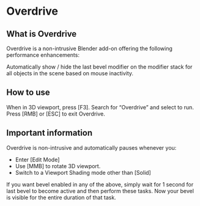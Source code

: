 # Overdrive

## What is Overdrive ##
Overdrive is a non-intrusive Blender add-on offering the following performance enhancements:

Automatically show / hide the last bevel modifier on the modifier stack for all objects in the scene based on mouse inactivity.

## How to use ##
When in 3D viewport, press [F3].  Search for “Overdrive” and select to run.
Press [RMB] or [ESC] to exit Overdrive.

## Important information ##
Overdrive is non-intrusive and automatically pauses whenever you:
* Enter [Edit Mode]
* Use [MMB] to rotate 3D viewport.
* Switch to a Viewport Shading mode other than [Solid]

If you want bevel enabled in any of the above, simply wait for 1 second for last bevel to become active and then perform these tasks.
Now your bevel is visible for the entire duration of that task.
